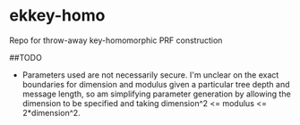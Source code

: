 # ekkey-homo
Repo for throw-away key-homomorphic PRF construction

##TODO
*  Parameters used are not necessarily secure. I'm unclear on the exact boundaries for dimension and modulus given a particular tree depth and message length, so am simplifying parameter generation by allowing the dimension to be specified and taking dimension^2 <= modulus <= 2*dimension^2.
